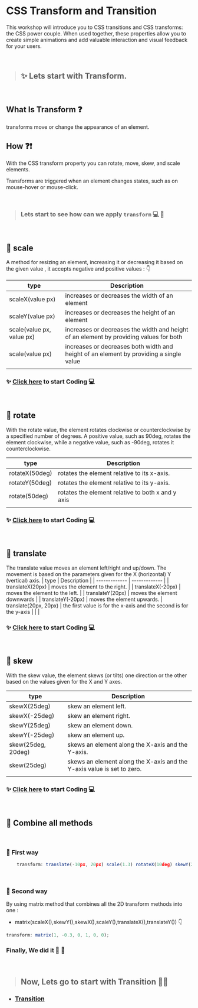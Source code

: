 

# CSS Transform and Transition 

This workshop will introduce you to CSS transitions and CSS transforms: the CSS power couple. When used together, these properties allow you to create simple animations and add valuable interaction and visual feedback for your users.

<br/>

> ## ✨  Lets start with Transform.

<br/>

## What Is Transform ❓

transforms move or change the appearance of an element.

## How ❓❗

With the CSS transform property you can rotate, move, skew, and scale elements. 

Transforms are triggered when an element changes states, such as on mouse-hover or mouse-click.

<br/>

> ### Lets start to see how can we apply `transform`  💻 🏃

<br/>


## 🔹 scale 

A method for resizing an element, increasing it or decreasing it based on the given value , it accepts negative and positive values : 👇

| type  | Description |
| ------------- | ------------- |
| scaleX(value px) | increases or decreases the width of an element |
| scaleY(value px) | increases or decreases the height of an element |
| scale(value px, value px) | increases or decreases the width and height of an element by providing values for both |
| scale(value px) | increases or decreases both width and height of an element by providing a single value |
| | |

### ✨ [Click here](https://codepen.io/alaataima/pen/YzZKJYB) to start Coding 💻

<br/>

## 🔹 rotate

With the rotate value, the element rotates clockwise or counterclockwise by a specified number of degrees. A positive value, such as 90deg, rotates the element clockwise, while a negative value, such as -90deg, rotates it counterclockwise.

| type  | Description |
| ------------- | ------------- |
|  rotateX(50deg) |  rotates the element relative to its x-axis. |
| rotateY(50deg) |  rotates the element relative to its y-axis. |
| rotate(50deg) | rotates the element relative to both x and y axis
| |  | 

### ✨ [Click here](https://codepen.io/alaataima/pen/YzZKJYB) to start Coding 💻

<br/>

## 🔹 translate

The translate value moves an element left/right and up/down. The movement is based on the parameters given for the X (horizontal) Y (vertical) axis.
| type  | Description |
| ------------- | ------------- |
| translateX(20px) | moves the element to the right. |
| translateX(-20px) | moves the element to the left. |
| translateY(20px) | moves the element downwards |
| translateY(-20px) | moves the element upwards.
| translate(20px, 20px) | the first value is for the x-axis and the second is for the y-axis
| |  | 


### ✨ [Click here](https://codepen.io/alaataima/pen/YzZKJYB) to start Coding 💻

<br/>

## 🔹 skew

With the skew value, the element skews (or tilts) one direction or the other based on the values given for the X and Y axes.

| type  | Description |
| ------------- | ------------- |
| skewX(25deg) | skew an element left. |
| skewX(-25deg) | skew an element right. |
| skewY(25deg) | skew an element down. |
| skewY(-25deg) | skew an element up.
| skew(25deg, 20deg)  | skews an element along the X-axis and the Y-axis.
| skew(25deg)  |  skews an element along the X-axis and the Y-axis value is set to zero.
| |  | 

### ✨ [Click here](https://codepen.io/alaataima/pen/YzZKJYB) to start Coding 💻

<br/>

## 🔹 Combine all methods 

<br/>

### 🔸 First way 

```javascript
    transform: translate(-10px, 20px) scale(1.3) rotateX(10deg) skewY(20deg);
```

<br/>

### 🔸 Second way 

By using matrix method that combines all the 2D transform methods into one :

* matrix(scaleX(),skewY(),skewX(),scaleY(),translateX(),translateY()) 👇

```javascript
transform: matrix(1, -0.3, 0, 1, 0, 0);
```

### Finally, We did it 👏 💪

<br/>

> ## Now, Lets go to start with Transition 🏃🏃

* ### [Transition](./transition.md)